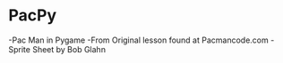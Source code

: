 # PacPy
-Pac Man in Pygame
-From Original lesson found at Pacmancode.com
-Sprite Sheet by Bob Glahn
